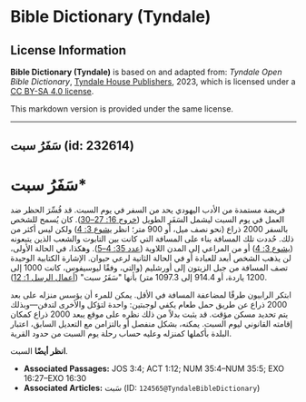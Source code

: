 # Bible Dictionary (Tyndale)

## License Information

**Bible Dictionary (Tyndale)** is based on and adapted from: _Tyndale Open Bible Dictionary_, [Tyndale House Publishers](https://tyndaleopenresources.com/), 2023, which is licensed under a [CC BY-SA 4.0 license](https://creativecommons.org/licenses/by-sa/4.0/legalcode.en).

This markdown version is provided under the same license.



--------------------------------

## سَفَرُ سبت (id: 232614)

سَفَرُ سبت\*
============

فريضة مستمدة من الأدب اليهودي يحد من السفر في يوم السبت. قد فُسِّرَ الحظر ضد العمل في يوم السبت ليشمل السَفَرِ الطويل ([خروج 16: 27–30](https://ref.ly/Exod16:27-Exod16:30)). كان يُسمح للشخص بالسفر 2000 ذراع (نحو نصف ميل، أو 900 متر؛ انظر [يشوع 3: 4](https://ref.ly/Josh3:4)) ولكن ليس أكثر من ذلك. حُددت تلك المسافة بناء على المسافة التي كانت بين التابوت والشعب الذين يتبعونه ([يشوع 3: 4](https://ref.ly/Josh3:4)) أو من المراعي إلى المدن اللاوية ([عدد 35: 4–5](https://ref.ly/Num35:4-Num35:5)). وهكذا، في الحالة الأولى، لن يذهب الشخص أبعد للعبادة أو في الحالة الثانية لرعي حيوان. الإشارة الكتابية الوحيدة تصف المسافة من جبل الزيتون إلى أورشليم (والتي، وفقًا ليوسيفوس، كانت 1000 إلى 1200 ياردة، أو 914\.4 إلى 1097\.3 متر) بأنها "سَفَرُ سبت" ([أعمال الرسل 1: 12](https://ref.ly/Acts1:12)).

ابتكر الرابيون طرقًا لمضاعفة المسافة في الأقل. يمكن للمرء أن يؤسس منزله على بعد 2000 ذراع عن طريق حمل طعام يكفي لوجبتين: واحدة لتؤكل والأخرى لتدفن—وبذلك يتم تحديد مسكن مؤقت. قد يثبت بدلاً من ذلك نظره على موقع يبعد 2000 ذراع كمكان إقامته القانوني ليوم السبت. يمكنه، بشكل منفصل أو بالتزامن مع التعديل السابق، اعتبار البلدة بأكملها كمنزله وعليه حساب رحلة يوم السبت من حدود القرية.

**انظر أيضًا** السبت.

* **Associated Passages:** JOS 3:4; ACT 1:12; NUM 35:4–NUM 35:5; EXO 16:27–EXO 16:30
* **Associated Articles:** سَبت (ID: `124565@TyndaleBibleDictionary`)

